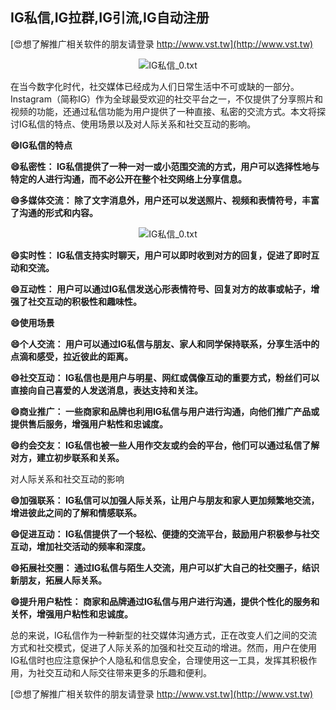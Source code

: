 ## **IG私信,IG拉群,IG引流,IG自动注册**

[😍想了解推广相关软件的朋友请登录 http://www.vst.tw](http://www.vst.tw)

 <center><img src="https://vst.tw/MP4/tuiguang/png/0.png" alt="IG私信_0.txt"></center>

在当今数字化时代，社交媒体已经成为人们日常生活中不可或缺的一部分。Instagram（简称IG）作为全球最受欢迎的社交平台之一，不仅提供了分享照片和视频的功能，还通过私信功能为用户提供了一种直接、私密的交流方式。本文将探讨IG私信的特点、使用场景以及对人际关系和社交互动的影响。

**😄IG私信的特点**

**😄私密性： IG私信提供了一种一对一或小范围交流的方式，用户可以选择性地与特定的人进行沟通，而不必公开在整个社交网络上分享信息。**

**😄多媒体交流： 除了文字消息外，用户还可以发送照片、视频和表情符号，丰富了沟通的形式和内容。**

 <center><img src="https://vst.tw/MP4/tuiguang/png/4.png" alt="IG私信_0.txt"></center>

**😄实时性： IG私信支持实时聊天，用户可以即时收到对方的回复，促进了即时互动和交流。**

**😄互动性： 用户可以通过IG私信发送心形表情符号、回复对方的故事或帖子，增强了社交互动的积极性和趣味性。**

**😄使用场景**

**😄个人交流： 用户可以通过IG私信与朋友、家人和同学保持联系，分享生活中的点滴和感受，拉近彼此的距离。**

**😄社交互动： IG私信也是用户与明星、网红或偶像互动的重要方式，粉丝们可以直接向自己喜爱的人发送消息，表达支持和关注。**

**😄商业推广： 一些商家和品牌也利用IG私信与用户进行沟通，向他们推广产品或提供售后服务，增强用户粘性和忠诚度。**

**😄约会交友： IG私信也被一些人用作交友或约会的平台，他们可以通过私信了解对方，建立初步联系和关系。**

对人际关系和社交互动的影响

**😄加强联系： IG私信可以加强人际关系，让用户与朋友和家人更加频繁地交流，增进彼此之间的了解和情感联系。**

**😄促进互动： IG私信提供了一个轻松、便捷的交流平台，鼓励用户积极参与社交互动，增加社交活动的频率和深度。**

**😄拓展社交圈： 通过IG私信与陌生人交流，用户可以扩大自己的社交圈子，结识新朋友，拓展人际关系。**

**😄提升用户粘性： 商家和品牌通过IG私信与用户进行沟通，提供个性化的服务和关怀，增强用户粘性和忠诚度。**

总的来说，IG私信作为一种新型的社交媒体沟通方式，正在改变人们之间的交流方式和社交模式，促进了人际关系的加强和社交互动的增进。然而，用户在使用IG私信时也应注意保护个人隐私和信息安全，合理使用这一工具，发挥其积极作用，为社交互动和人际交往带来更多的乐趣和便利。

[😍想了解推广相关软件的朋友请登录 http://www.vst.tw](http://www.vst.tw)



